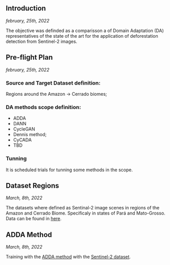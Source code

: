 ## Introduction

*february, 25th, 2022*

 The objective was definded as a comparisson a of Domain Adaptation (DA) representatives of the state of the art for the application of deforestation detection from Sentinel-2 images.


 ## Pre-flight Plan

*february, 25th, 2022*

 ### Source and Target Dataset definition:
 
 Regions around the Amazon -> Cerrado biomes;
 
 ### DA methods scope definition: 

 - ADDA
 - DANN
 - CycleGAN
 - Dennis method;
 - CyCADA
 - TBD

 ### Tunning

 It is scheduled trials for tunning some methods in the scope.

 ## Dataset Regions

*March, 8th, 2022*


 The datasets where defined as Sentinal-2 image scenes in regions of the Amazon and Cerrado Biome. Specificaly in states of Pará and Mato-Grosso.
 Data can be found in [here](https://drive.google.com/drive/folders/1uk3FzrO-zUK7wYy9O3AbhEgURVW9LCKW?usp=sharing).

 ## ADDA Method

  *March, 8th, 2022*


Training with the [ADDA method](https://github.com/jnoat92/Adversarial-Domain-Adaptation-for-Change-Detection) with the [Sentinel-2 dataset](https://drive.google.com/drive/folders/1uk3FzrO-zUK7wYy9O3AbhEgURVW9LCKW?usp=sharing).

